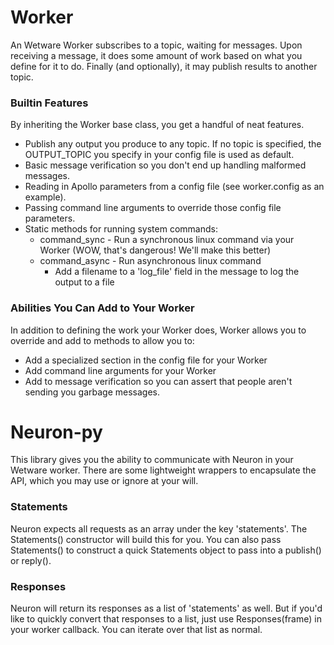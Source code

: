 # Worker
An Wetware Worker subscribes to a topic, waiting for messages.  Upon receiving a message, it does some amount of work based on what you define for it to do.  Finally (and optionally), it may publish results to another topic.

### Builtin Features
By inheriting the Worker base class, you get a handful of neat features.
* Publish any output you produce to any topic.  If no topic is specified, the OUTPUT_TOPIC you specify in your config file is used as default.
* Basic message verification so you don't end up handling malformed messages.
* Reading in Apollo parameters from a config file (see worker.config as an example).
* Passing command line arguments to override those config file parameters.
* Static methods for running system commands:
  * command_sync - Run a synchronous linux command via your Worker (WOW, that's dangerous! We'll make this better)
  * command_async - Run asynchronous linux command
    * Add a filename to a 'log_file' field in the message to log the output to a file

### Abilities You Can Add to Your Worker
In addition to defining the work your Worker does, Worker allows you to override and add to methods to allow you to:
* Add a specialized section in the config file for your Worker
* Add command line arguments for your Worker
* Add to message verification so you can assert that people aren't sending you garbage messages.

# Neuron-py
This library gives you the ability to communicate with Neuron in your Wetware worker.  There are some lightweight wrappers to encapsulate the API, which you may use or ignore at your will.

### Statements
Neuron expects all requests as an array under the key 'statements'.  The Statements() constructor will build this for you.  You can also pass Statements(<string>) to construct a quick Statements object to pass into a publish() or reply().

### Responses
Neuron will return its responses as a list of 'statements' as well.  But if you'd like to quickly convert that responses to a list, just use Responses(frame) in your worker callback.  You can iterate over that list as normal.
